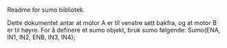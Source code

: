 Readme for sumo bibliotek.

Dette dokumentet antar at motor A er til venstre sett bakfra, og at motor B er til høyre.
For å definere et sumo objekt, bruk sumo følgende:
Sumo(ENA, IN1, IN2, ENB, IN3, IN4);
